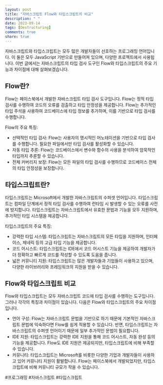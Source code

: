 ```yaml
---
layout: post
title: "자바스크립트 Flow와 타입스크립트의 비교"
description: " "
date: 2023-09-14
tags: [Destructuring]
comments: true
share: true
---
```


자바스크립트와 타입스크립트는 모두 많은 개발자들이 선호하는 프로그래밍 언어입니다. 이 둘은 모두 JavaScript 기반으로 만들어져 있으며, 다양한 프로젝트에서 사용됩니다. 이번 글에서는 자바스크립트의 타입 검사 도구인 Flow와 타입스크립트의 주요 기능과 차이점에 대해 살펴보겠습니다.

## Flow란?

Flow는 페이스북에서 개발한 자바스크립트 타입 검사 도구입니다. Flow는 정적 타입 검사를 수행하여 코드의 오류를 검출하고 타입 안정성을 제공합니다. Flow는 추가적인 타입 주석을 사용하여 코드베이스에 타입 정보를 추가하며, 이를 기반으로 타입 검사를 수행합니다.

Flow의 주요 특징:
- 선택적인 타입 검사: Flow는 사용자의 명시적인 어노테이션을 기반으로 타입 검사를 수행합니다. 필요한 파일에서만 타입 검사를 활성화할 수 있습니다.
- 자동 타입 추론: Flow는 코드베이스에서 변수와 함수의 사용을 분석하여 암묵적인 타입까지 추론할 수 있습니다.
- 전체 커버리지 보장: Flow는 모든 파일의 타입 검사를 수행하므로 코드베이스 전체의 타입 안정성을 보장합니다.

## 타입스크립트란?

타입스크립트는 Microsoft에서 개발한 자바스크립트의 수퍼셋 언어입니다. 타입스크립트는 컴파일 단계에서 정적 타입 검사를 수행하여 런타임 시 발생할 수 있는 오류를 사전에 방지합니다. 타입스크립트는 자바스크립트에서 유효한 문법과 기능을 모두 지원하며, 추가적인 타입 시스템을 제공합니다.

타입스크립트의 주요 특징:
- 강력한 타입 시스템: 타입스크립트는 자바스크립트의 모든 타입을 지원하며, 인터페이스, 제네릭 등의 고급 타입 기능을 제공합니다.
- 코드 어시스트: 타입스크립트는 IDE에서 코드 어시스트 기능을 제공하여 개발자가 더 정확하고 빠르게 코드를 작성할 수 있도록 도움을 줍니다.
- 넓은 커뮤니티 지원: 타입스크립트는 많은 개발자들과 기업들이 사용하고 있으며, 다양한 라이브러리와 프레임워크의 지원을 받을 수 있습니다.

## Flow와 타입스크립트 비교

Flow와 타입스크립트는 모두 자바스크립트 코드에 타입 검사를 수행하는 도구입니다. 그러나 각각의 특징과 차이점이 있습니다. 다음은 Flow와 타입스크립트의 주요 차이점입니다.

- 언어 구성: Flow는 자바스크립트 문법을 기반으로 하기 때문에 기본적인 자바스크립트 문법에 익숙하다면 Flow를 쉽게 적용할 수 있습니다. 반면, 타입스크립트는 자바스크립트의 수퍼셋 언어이기 때문에 일부 추가적인 문법이 필요합니다.
- IDE 지원: 타입스크립트는 강력한 IDE 지원을 통해 코드 어시스트, 자동 완성 등의 기능을 제공합니다. Flow도 IDE 지원은 제공되지만, 타입스크립트에 비해 부족할 수 있습니다.
- 커뮤니티: 타입스크립트는 Microsoft를 비롯한 다양한 기업과 개발자들이 사용하고 있어 커뮤니티 지원이 활발합니다. Flow는 페이스북에서 개발되었지만, 타입스크립트에 비해 커뮤니티 규모가 작을 수 있습니다.

#프로그래밍 #자바스크립트 #타입스크립트